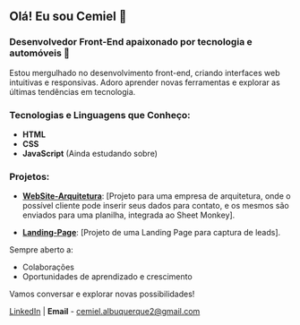 ## Olá! Eu sou Cemiel 👋

### Desenvolvedor Front-End apaixonado por tecnologia e automóveis 🚀

Estou mergulhado no desenvolvimento front-end, criando interfaces web intuitivas e responsivas. Adoro aprender novas ferramentas e explorar as últimas tendências em tecnologia.

### Tecnologias e Linguagens que Conheço:
- **HTML**
- **CSS**
- **JavaScript** (Ainda estudando sobre)

### Projetos:
- **[WebSite-Arquitetura](https://github.com/C3miel/Desafio-EscolaDNC.git)**: [Projeto para uma empresa de arquitetura, onde o possível cliente pode inserir seus dados para contato, e os mesmos são enviados para uma planilha, integrada ao Sheet Monkey].

- **[Landing-Page](https://github.com/C3miel/Projeto-Landing-Page.git)**: [Projeto de uma Landing Page para captura de leads].




Sempre aberto a:
- Colaborações
- Oportunidades de aprendizado e crescimento

Vamos conversar e explorar novas possibilidades!

[LinkedIn](https://l1nk.dev/Cemiel-Albuquerque) | **Email** - cemiel.albuquerque2@gmail.com
